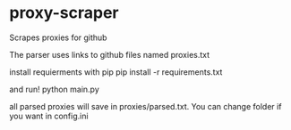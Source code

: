 # proxy-scraper
Scrapes proxies for github


The parser uses links to github files named proxies.txt


install requierments with pip
pip install -r requirements.txt

and run!
python main.py

all parsed proxies will save in proxies/parsed.txt. You can change folder if you want in config.ini
